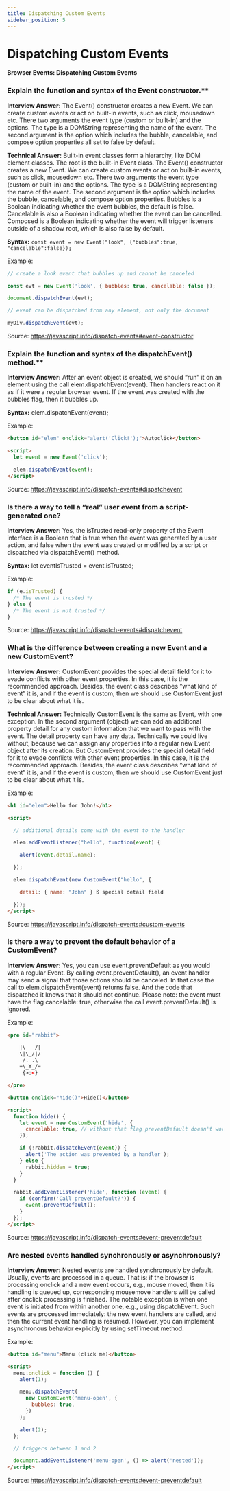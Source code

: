 ```yaml
---
title: Dispatching Custom Events
sidebar_position: 5
---
```


# Dispatching Custom Events

**Browser Events: Dispatching Custom Events**

<head>
  <title>Dispatching Custom Events - JavaScript Interview Questions & Answers</title>
  <meta charSet="utf-8" />
</head>

### Explain the function and syntax of the Event constructor.\*\*

**Interview Answer:** The Event() constructor creates a new Event. We can create custom events or act on built-in events, such as click, mousedown etc. There two arguments the event type (custom or built-in) and the options. The type is a DOMString representing the name of the event. The second argument is the option which includes the bubble, cancelable, and compose option properties all set to false by default.

**Technical Answer:** Built-in event classes form a hierarchy, like DOM element classes. The root is the built-in Event class. The Event() constructor creates a new Event. We can create custom events or act on built-in events, such as click, mousedown etc. There two arguments the event type (custom or built-in) and the options. The type is a DOMString representing the name of the event. The second argument is the option which includes the bubble, cancelable, and compose option properties. Bubbles is a Boolean indicating whether the event bubbles, the default is false. Cancelable is also a Boolean indicating whether the event can be cancelled. Composed is a Boolean indicating whether the event will trigger listeners outside of a shadow root, which is also false by default.

**Syntax:** `const event = new Event("look", {"bubbles":true, "cancelable":false});`

Example:

```js
// create a look event that bubbles up and cannot be canceled

const evt = new Event('look', { bubbles: true, cancelable: false });

document.dispatchEvent(evt);

// event can be dispatched from any element, not only the document

myDiv.dispatchEvent(evt);
```

Source: <https://javascript.info/dispatch-events#event-constructor>

### Explain the function and syntax of the dispatchEvent() method.\*\*

**Interview Answer:** After an event object is created, we should “run” it on an element using the call elem.dispatchEvent(event). Then handlers react on it as if it were a regular browser event. If the event was created with the bubbles flag, then it bubbles up.

**Syntax:** elem.dispatchEvent(event);

Example:

```html
<button id="elem" onclick="alert('Click!');">Autoclick</button>

<script>
  let event = new Event('click');

  elem.dispatchEvent(event);
</script>
```

Source: <https://javascript.info/dispatch-events#dispatchevent>

### Is there a way to tell a “real” user event from a script-generated one?

**Interview Answer:** Yes, the isTrusted read-only property of the Event interface is a Boolean that is true when the event was generated by a user action, and false when the event was created or modified by a script or dispatched via dispatchEvent() method.

**Syntax:** let eventIsTrusted = event.isTrusted;

Example:

```js
if (e.isTrusted) {
  /* The event is trusted */
} else {
  /* The event is not trusted */
}
```

Source: <https://javascript.info/dispatch-events#dispatchevent>

### What is the difference between creating a new Event and a new CustomEvent?

**Interview Answer:** CustomEvent provides the special detail field for it to evade conflicts with other event properties. In this case, it is the recommended approach. Besides, the event class describes “what kind of event” it is, and if the event is custom, then we should use CustomEvent just to be clear about what it is.

**Technical Answer:** Technically CustomEvent is the same as Event, with one exception. In the second argument (object) we can add an additional property detail for any custom information that we want to pass with the event. The detail property can have any data. Technically we could live without, because we can assign any properties into a regular new Event object after its creation. But CustomEvent provides the special detail field for it to evade conflicts with other event properties. In this case, it is the recommended approach. Besides, the event class describes “what kind of event” it is, and if the event is custom, then we should use CustomEvent just to be clear about what it is.

Example:

```html
<h1 id="elem">Hello for John!</h1>

<script>

  // additional details come with the event to the handler

  elem.addEventListener("hello", function(event) {

    alert(event.detail.name);

  });

  elem.dispatchEvent(new CustomEvent("hello", {

    detail: { name: "John" } ß special detail field

  }));
</script>
```

Source: <https://javascript.info/dispatch-events#custom-events>

### Is there a way to prevent the default behavior of a CustomEvent?

**Interview Answer:** Yes, you can use event.preventDefault as you would with a regular Event. By calling event.preventDefault(), an event handler may send a signal that those actions should be canceled. In that case the call to elem.dispatchEvent(event) returns false. And the code that dispatched it knows that it should not continue. Please note: the event must have the flag cancelable: true, otherwise the call event.preventDefault() is ignored.

Example:

```html
<pre id="rabbit">

    |\   /|
    \|\_/|/
     /. .\
    =\_Y_/=
     {>o<}

</pre>

<button onclick="hide()">Hide()</button>

<script>
  function hide() {
    let event = new CustomEvent('hide', {
      cancelable: true, // without that flag preventDefault doesn't work
    });

    if (!rabbit.dispatchEvent(event)) {
      alert('The action was prevented by a handler');
    } else {
      rabbit.hidden = true;
    }
  }

  rabbit.addEventListener('hide', function (event) {
    if (confirm('Call preventDefault?')) {
      event.preventDefault();
    }
  });
</script>
```

Source: <https://javascript.info/dispatch-events#event-preventdefault>

### Are nested events handled synchronously or asynchronously?

**Interview Answer:** Nested events are handled synchronously by default. Usually, events are processed in a queue. That is: if the browser is processing onclick and a new event occurs, e.g., mouse moved, then it is handling is queued up, corresponding mousemove handlers will be called after onclick processing is finished. The notable exception is when one event is initiated from within another one, e.g., using dispatchEvent. Such events are processed immediately: the new event handlers are called, and then the current event handling is resumed. However, you can implement asynchronous behavior explicitly by using setTimeout method.

Example:

```html
<button id="menu">Menu (click me)</button>

<script>
  menu.onclick = function () {
    alert(1);

    menu.dispatchEvent(
      new CustomEvent('menu-open', {
        bubbles: true,
      })
    );

    alert(2);
  };

  // triggers between 1 and 2

  document.addEventListener('menu-open', () => alert('nested'));
</script>
```

Source: <https://javascript.info/dispatch-events#event-preventdefault>
